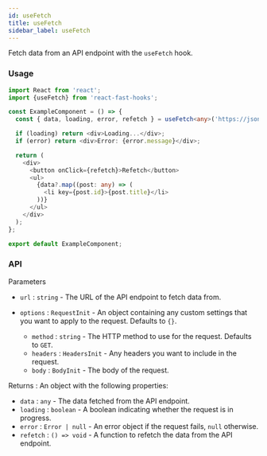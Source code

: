 ```yaml
---
id: useFetch
title: useFetch
sidebar_label: useFetch
---
```


Fetch data from an API endpoint with the `useFetch` hook.

### Usage

```typescript
import React from 'react';
import {useFetch} from 'react-fast-hooks';

const ExampleComponent = () => {
  const { data, loading, error, refetch } = useFetch<any>('https://jsonplaceholder.typicode.com/posts');

  if (loading) return <div>Loading...</div>;
  if (error) return <div>Error: {error.message}</div>;

  return (
    <div>
      <button onClick={refetch}>Refetch</button>
      <ul>
        {data?.map((post: any) => (
          <li key={post.id}>{post.title}</li>
        ))}
      </ul>
    </div>
  );
};

export default ExampleComponent;
```

### API

Parameters

- `url` : `string` - The URL of the API endpoint to fetch data from.
- `options` : `RequestInit` - An object containing any custom settings that you want to apply to the request. Defaults to `{}`.
  
  - `method` : `string` - The HTTP method to use for the request. Defaults to `GET`.
  - `headers` : `HeadersInit` - Any headers you want to include in the request.
  - `body` : `BodyInit` - The body of the request.

Returns : An object with the following properties:

- `data` : `any` - The data fetched from the API endpoint.
- `loading` : `boolean` - A boolean indicating whether the request is in progress.
- `error` : `Error | null` - An error object if the request fails, `null` otherwise.
- `refetch` : `() => void` - A function to refetch the data from the API endpoint.
  